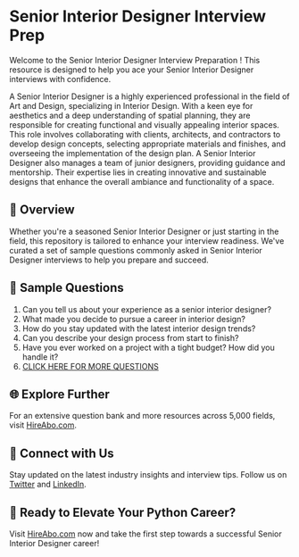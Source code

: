 # Senior Interior Designer Interview Prep

Welcome to the Senior Interior Designer Interview Preparation ! This resource is designed to help you ace your Senior Interior Designer interviews with confidence.

A Senior Interior Designer is a highly experienced professional in the field of Art and Design, specializing in Interior Design. With a keen eye for aesthetics and a deep understanding of spatial planning, they are responsible for creating functional and visually appealing interior spaces. This role involves collaborating with clients, architects, and contractors to develop design concepts, selecting appropriate materials and finishes, and overseeing the implementation of the design plan. A Senior Interior Designer also manages a team of junior designers, providing guidance and mentorship. Their expertise lies in creating innovative and sustainable designs that enhance the overall ambiance and functionality of a space.

## 🚀 Overview

Whether you're a seasoned Senior Interior Designer or just starting in the field, this repository is tailored to enhance your interview readiness. We've curated a set of sample questions commonly asked in Senior Interior Designer interviews to help you prepare and succeed.

## 📝 Sample Questions

1. Can you tell us about your experience as a senior interior designer?
2. What made you decide to pursue a career in interior design?
3. How do you stay updated with the latest interior design trends?
4. Can you describe your design process from start to finish?
5. Have you ever worked on a project with a tight budget? How did you handle it?
6. [CLICK HERE FOR MORE QUESTIONS](https://hireabo.com/job/6_2_2/Senior%20Interior%20Designer)

## 🌐 Explore Further

For an extensive question bank and more resources across 5,000 fields, visit [HireAbo.com](https://www.hireabo.com).

## 📱 Connect with Us

Stay updated on the latest industry insights and interview tips. Follow us on [Twitter](https://twitter.com/hireabo) and [LinkedIn](https://www.linkedin.com/in/hire-abo-3609972a8/).

## 🚀 Ready to Elevate Your Python Career?

Visit [HireAbo.com](https://www.hireabo.com) now and take the first step towards a successful Senior Interior Designer career!